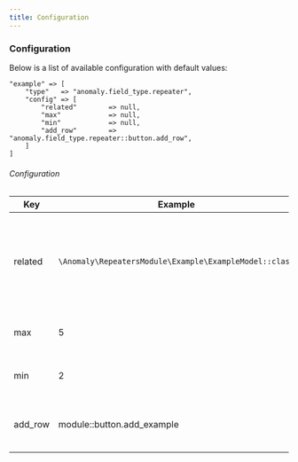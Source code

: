 ```yaml
---
title: Configuration
---
```


### Configuration

Below is a list of available configuration with default values:

    "example" => [
        "type"   => "anomaly.field_type.repeater",
        "config" => [
            "related"        => null,
            "max"            => null,
            "min"            => null,
            "add_row"        => "anomaly.field_type.repeater::button.add_row",
        ]
    ]

###### Configuration

<table class="table table-bordered table-striped">

<thead>

<tr>

<th>Key</th>

<th>Example</th>

<th>Description</th>

</tr>

</thead>

<tbody>

<tr>

<td>

related

</td>

<td>

`\Anomaly\RepeatersModule\Example\ExampleModel::class`

</td>

<td>

The related repeater model or stream dot notation (`namespace.stream`). You can also define any model via API.

</td>

</tr>

<tr>

<td>

max

</td>

<td>

5

</td>

<td>

The maximum items allowed.

</td>

</tr>

<tr>

<td>

min

</td>

<td>

2

</td>

<td>

The minimum items allowed.

</td>

</tr>

<tr>

<td>

add_row

</td>

<td>

module::button.add_example

</td>

<td>

The translatable text for the "add row" button.

</td>

</tr>

</tbody>

</table>
